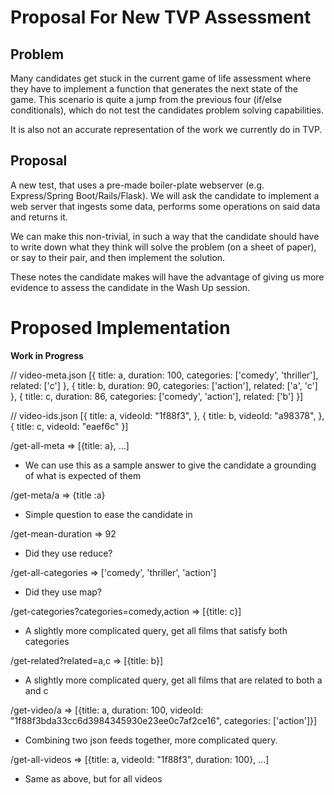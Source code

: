 # Proposal For New TVP Assessment

## Problem

Many candidates get stuck in the current game of life assessment where they have to implement a function that generates the next state of the game. This scenario is quite a jump from the previous four (if/else conditionals), which do not test the candidates problem solving capabilities.

It is also not an accurate representation of the work we currently do in TVP.

## Proposal

A new test, that uses a pre-made boiler-plate webserver (e.g. Express/Spring Boot/Rails/Flask). We will ask the candidate to implement a web server that ingests some data, performs some operations on said data and returns it.

We can make this non-trivial, in such a way that the candidate should have to write down what they think will solve the problem (on a sheet of paper), or say to their pair, and then implement the solution.

These notes the candidate makes will have the advantage of giving us more evidence to assess the candidate in the Wash Up session.

# Proposed Implementation

**Work in Progress**

// video-meta.json
[{
  title: a,
  duration: 100,
  categories: ['comedy', 'thriller'],
  related: ['c']
}, {
  title: b,
  duration: 90,
  categories: ['action'],
  related: ['a', 'c']
}, {
  title: c,
  duration: 86,
  categories: ['comedy', 'action'],
  related: ['b']
}]

// video-ids.json
[{
  title: a,
  videoId: "1f88f3",
}, {
  title: b,
  videoId: "a98378",
}, {
  title: c,
  videoId: "eaef6c"
}]

/get-all-meta => [{title: a}, ...]
* We can use this as a sample answer to give the candidate a grounding of what is expected of them

/get-meta/a => {title :a}
* Simple question to ease the candidate in

/get-mean-duration => 92
* Did they use reduce?

/get-all-categories => ['comedy', 'thriller', 'action']
* Did they use map?

/get-categories?categories=comedy,action => [{title: c}]
* A slightly more complicated query, get all films that satisfy both categories

/get-related?related=a,c => [{title: b}]
* A slightly more complicated query, get all films that are related to both a and c

/get-video/a => [{title: a, duration: 100, videoId: "1f88f3bda33cc6d3984345930e23ee0c7af2ce16", categories: ['action']}]
* Combining two json feeds together, more complicated query.

/get-all-videos => [{title: a, videoId: "1f88f3", duration: 100}, ...]
* Same as above, but for all videos
